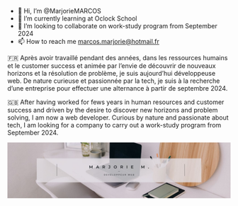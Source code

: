 - 👋 Hi, I’m @MarjorieMARCOS
- 🌱 I’m currently learning at Oclock School
- 💞️ I’m looking to collaborate on work-study program from September 2024
- 📫 How to reach me marcos.marjorie@hotmail.fr

🇫🇷 Après avoir travaillé pendant des années, dans les ressources humains et le customer success et animée par l’envie de découvrir de nouveaux horizons et
la résolution de problème, je suis aujourd’hui développeuse web. De nature curieuse et passionnée par la tech, je suis à la recherche d’une entreprise pour
effectuer une alternance à partir de septembre 2024.

🇬🇧 After having worked for fews years in human resources and customer success and driven by the desire to discover new horizons and
problem solving, I am now a web developer. Curious by nature and passionate about tech, I am looking for a company to
carry out a work-study program from September 2024.

![Cover](https://github.com/MarjorieMARCOS/MarjorieMARCOS/blob/main/banner.jpg)

